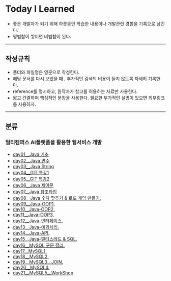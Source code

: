 # Today I Learned

- 좋은 개발자가 되기 위해 하룻동안 학습한 내용이나 개발관련 경험을 기록으로 남긴다.
- 평범함이 쌓이면 비범함이 된다.

---

## 작성규칙

- 폴더와 파일명은 영문으로 작성한다.
- 해당 문서를 다시 보았을 때 , 추가적인 검색의 비용이 들지 않도록 자세히 기록한다.
- reference를 명시하고, 원작자가 참고를 허용하는 자료만 사용한다.
- 짧고 간결하며 핵심적인 문장을 사용한다. 필요한 부가적인 설명이 있으면 외부링크를 사용하자.

---

## 분류

### 멀티캠퍼스 AI플랫폼을 활용한 웹서비스 개발

- [day01\_\_Java 기초](https://github.com/kansg92/TIL/blob/master/multi%20campus%2014th/day01__Java.md)
- [day02\_\_Java 변수](https://github.com/kansg92/TIL/blob/master/multi%20campus%2014th/day02__java%20variable.md)
- [day03\_\_Java String](https://github.com/kansg92/TIL/blob/master/multi%20campus%2014th/day03__Java%20String%20%26%20system.md)
- [day04\_\_GIT 특강1](https://github.com/kansg92/TIL/blob/master/multi%20campus%2014th/day04__GIT.md)
- [day05\_\_GIT 특강2](https://github.com/kansg92/TIL/blob/master/multi%20campus%2014th/day05__GIT2.md)
- [day06\_\_Java 제어문](https://github.com/kansg92/TIL/blob/master/multi%20campus%2014th/day06__%20Control%20Statement.md)
- [day07\_\_Java 참조타입](https://github.com/kansg92/TIL/blob/master/multi%20campus%2014th/day07__Java-reference-type.md)
- [day08\_\_Java 숫자 맞추기 & 로또 게임 만들기.](https://github.com/kansg92/TIL/blob/master/multi%20campus%2014th/day08__Java-workshop.md)
- [day09\_\_Java-OOP1.](https://github.com/kansg92/TIL/blob/master/multi%20campus%2014th/day09__Java-OOP1.md)
- [day10\_\_Java-OOP2.](https://github.com/kansg92/TIL/blob/master/multi%20campus%2014th/day10__java-oop2.md)
- [day11\_\_Java-OOP3.](https://github.com/kansg92/TIL/blob/master/multi%20campus%2014th/day11__java-oop3.md)
- [day12\_\_Java-인터페이스.](https://github.com/kansg92/TIL/blob/master/multi%20campus%2014th/day12__Java-Interface.md)
- [day13\_\_Java-예외처리.](https://github.com/kansg92/TIL/blob/master/multi%20campus%2014th/day13__Java-Exception.md)
- [day14\_\_Java-API.](https://github.com/kansg92/TIL/blob/master/multi%20campus%2014th/day14__JavaAPI.md)
- [day15\_\_Java-멀티스레드 & SQL.](https://github.com/kansg92/TIL/blob/master/multi%20campus%2014th/day15__Java-MultiThread.md)
- [day16\_\_MySQL 구문 정리.](https://github.com/kansg92/TIL/blob/master/multi%20campus%2014th/day16.md)
- [day17\_\_MySQL1.](https://github.com/kansg92/TIL/blob/master/multi%20campus%2014th/day17__MySQL.md)
- [day18\_\_MySQL2.](https://github.com/kansg92/TIL/blob/master/multi%20campus%2014th/day18__MySQL2.md)
- [day19\_\_MySQL3\_\_JOIN.](https://github.com/kansg92/TIL/blob/master/multi%20campus%2014th/day19__MySQL3.md)
- [day20\_\_MySQL4.](https://github.com/kansg92/TIL/blob/master/multi%20campus%2014th/day20__MySQL4.md)
- [day21\_\_MySQL5\_\_WorkShop](https://github.com/kansg92/TIL/blob/master/multi%20campus%2014th/day21__MySQL5.md)
